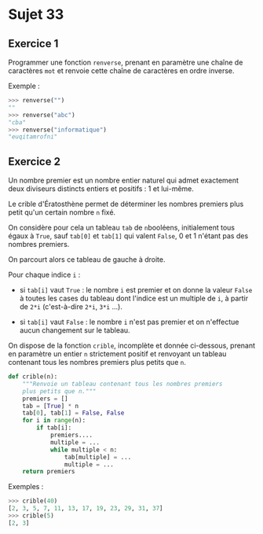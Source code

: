 # Sujet 33

## Exercice 1

Programmer une fonction `renverse`, prenant en paramètre une chaîne de caractères `mot` et renvoie cette chaîne de caractères en ordre inverse.

Exemple :

```python
>>> renverse("")
""
>>> renverse("abc")
"cba"
>>> renverse("informatique")
"euqitamrofni"
```


## Exercice 2

Un nombre premier est un nombre entier naturel qui admet exactement deux diviseurs distincts
entiers et positifs : 1 et lui-même. 

Le crible d'Ératosthène permet de déterminer les nombres premiers plus petit qu'un certain
nombre `n` fixé. 

On considère pour cela un tableau `tab` de `n`booléens, initialement tous égaux à `True`, sauf
`tab[0]` et `tab[1]` qui valent `False`, 0 et 1 n'étant pas des nombres premiers.  

On parcourt alors ce tableau de gauche à droite.  

Pour chaque indice `i` :

- si `tab[i]` vaut `True` : le nombre `i` est premier et on donne la valeur `False` à toutes les
cases du tableau dont l'indice est un multiple de `i`, à partir de `2*i` (c'est-à-dire `2*i`, `3*i` ...).

- si `tab[i]` vaut `False` : le nombre `i` n'est pas premier et on n'effectue aucun
changement sur le tableau. 

On dispose de la fonction `crible`, incomplète et donnée ci-dessous, prenant en paramètre un
entier `n` strictement positif et renvoyant un tableau contenant tous les nombres premiers plus
petits que `n`.

```python 
def crible(n):
    """Renvoie un tableau contenant tous les nombres premiers
    plus petits que n."""
    premiers = []
    tab = [True] * n
    tab[0], tab[1] = False, False
    for i in range(n):
        if tab[i]:
            premiers.... 
            multiple = ... 
            while multiple < n:
                tab[multiple] = ... 
                multiple = ... 
    return premiers

```

Exemples :

```python
>>> crible(40)
[2, 3, 5, 7, 11, 13, 17, 19, 23, 29, 31, 37]
>>> crible(5)
[2, 3]
```

